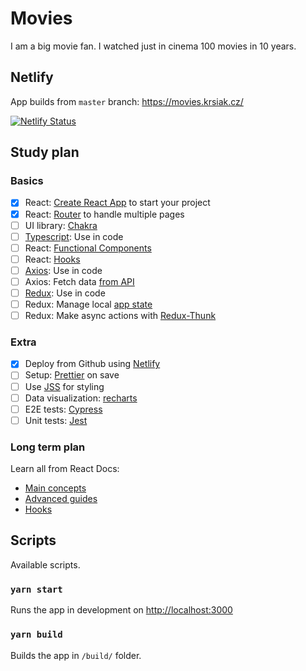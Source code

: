 # Movies

I am a big movie fan. I watched just in cinema 100 movies in 10 years.

## Netlify

App builds from `master` branch: <https://movies.krsiak.cz/>

[![Netlify Status](https://api.netlify.com/api/v1/badges/ffdb97fb-1b98-4b1f-843b-f79ca6a0e1e0/deploy-status)](https://app.netlify.com/sites/movies-krsiak/deploys)

## Study plan

### Basics

- [x] React: [Create React App](https://github.com/facebook/create-react-app) to start your project
- [x] React: [Router](https://github.com/ReactTraining/react-router) to handle multiple pages
- [ ] UI library: [Chakra](https://chakra-ui.com/getting-started)
- [ ] [Typescript](https://www.typescriptlang.org/): Use in code
- [ ] React: [Functional Components](https://medium.com/@Zwenza/functional-vs-class-components-in-react-231e3fbd7108)
- [ ] React: [Hooks](https://reactjs.org/docs/hooks-intro.html)
- [ ] [Axios](https://github.com/axios/axios): Use in code
- [ ] Axios: Fetch data [from API](https://rapidapi.com/blog/list-of-online-movie-databases/)
- [ ] [Redux](https://redux.js.org/introduction/getting-started): Use in code
- [ ] Redux: Manage local [app state](https://alligator.io/react/react-redux/)
- [ ] Redux: Make async actions with [Redux-Thunk](https://github.com/reduxjs/redux-thunk)

### Extra

- [x] Deploy from Github using [Netlify](https://www.netlify.com/)
- [ ] Setup: [Prettier](https://prettier.io/) on save
- [ ] Use [JSS](https://cssinjs.org/) for styling
- [ ] Data visualization: [recharts](http://recharts.org/en-US/)
- [ ] E2E tests: [Cypress](https://docs.cypress.io/)
- [ ] Unit tests: [Jest](https://jestjs.io/)

### Long term plan

Learn all from React Docs:

- [Main concepts](https://reactjs.org/docs/hello-world.html)
- [Advanced guides](https://reactjs.org/docs/accessibility.html)
- [Hooks](https://reactjs.org/docs/hooks-intro.html)

## Scripts

Available scripts.

### `yarn start`

Runs the app in development on [http://localhost:3000](http://localhost:3000)

### `yarn build`

Builds the app in `/build/` folder.
